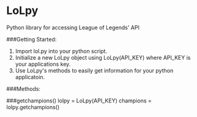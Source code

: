 LoLpy
=====

Python library for accessing League of Legends' API

###Getting Started:

1. Import lol.py into your python script.
2. Initialize a new LoLpy object using LoLpy(API_KEY) where API_KEY is your applications key.
3. Use LoLpy's methods to easily get information for your python applicatoin.

###Methods:

###getchampions()
	lolpy = LoLpy(API_KEY)
	champions = lolpy.getchampions()
